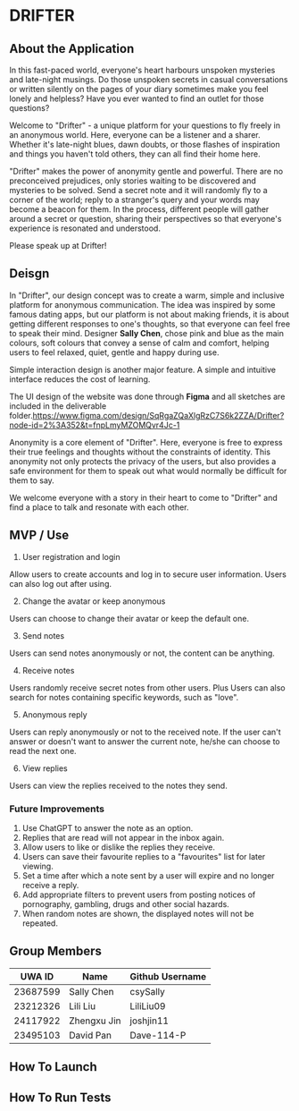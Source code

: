 # DRIFTER

## About the Application

In this fast-paced world, everyone's heart harbours unspoken mysteries and late-night musings. Do those unspoken secrets in casual conversations or written silently on the pages of your diary sometimes make you feel lonely and helpless? Have you ever wanted to find an outlet for those questions?

Welcome to "Drifter" - a unique platform for your questions to fly freely in an anonymous world. Here, everyone can be a listener and a sharer. Whether it's late-night blues, dawn doubts, or those flashes of inspiration and things you haven't told others, they can all find their home here.

"Drifter" makes the power of anonymity gentle and powerful. There are no preconceived prejudices, only stories waiting to be discovered and mysteries to be solved. Send a secret note and it will randomly fly to a corner of the world; reply to a stranger's query and your words may become a beacon for them. In the process, different people will gather around a secret or question, sharing their perspectives so that everyone's experience is resonated and understood.

Please speak up at Drifter!

## Deisgn

In "Drifter", our design concept was to create a warm, simple and inclusive platform for anonymous communication. The idea was inspired by some famous dating apps, but our platform is not about making friends, it is about getting different responses to one's thoughts, so that everyone can feel free to speak their mind. Designer <b>Sally Chen</b>, chose pink and blue as the main colours, soft colours that convey a sense of calm and comfort, helping users to feel relaxed, quiet, gentle and happy during use.

Simple interaction design is another major feature. A simple and intuitive interface reduces the cost of learning.

The UI design of the website was done through <b>Figma</b> and all sketches are included in the deliverable folder.https://www.figma.com/design/SqRgaZQaXlgRzC7S6k2ZZA/Drifter?node-id=2%3A352&t=fnpLmyMZOMQvr4Jc-1

Anonymity is a core element of "Drifter". Here, everyone is free to express their true feelings and thoughts without the constraints of identity. This anonymity not only protects the privacy of the users, but also provides a safe environment for them to speak out what would normally be difficult for them to say.

We welcome everyone with a story in their heart to come to "Drifter" and find a place to talk and resonate with each other.

## MVP / Use

1. User registration and login

Allow users to create accounts and log in to secure user information. Users can also log out after using.

2. Change the avatar or keep anonymous

Users can choose to change their avatar or keep the default one.

3. Send notes

Users can send notes anonymously or not, the content can be anything.

4. Receive notes

Users randomly receive secret notes from other users. Plus Users can also search for notes containing specific keywords, such as "love".

5. Anonymous reply

Users can reply anonymously or not to the received note. If the user can't answer or doesn't want to answer the current note, he/she can choose to read the next one.

6. View replies

Users can view the replies received to the notes they send.

### Future Improvements

1. Use ChatGPT to answer the note as an option.
2. Replies that are read will not appear in the inbox again.
3. Allow users to like or dislike the replies they receive.
4. Users can save their favourite replies to a "favourites" list for later viewing.
5. Set a time after which a note sent by a user will expire and no longer receive a reply.
6. Add appropriate filters to prevent users from posting notices of pornography, gambling, drugs and other social hazards.
7. When random notes are shown, the displayed notes will not be repeated.

## Group Members

| UWA ID   | Name        | Github Username |
| -------- | ----------- | --------------- |
| 23687599 | Sally Chen  | csySally        |
| 23212326 | Lili Liu    | LiliLiu09       |
| 24117922 | Zhengxu Jin | joshjin11       |
| 23495103 | David Pan   | Dave-114-P      |

## How To Launch

## How To Run Tests
